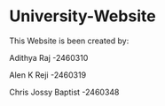 # University-Website
This Website is been created by:

Adithya Raj  -2460310

Alen K Reji  -2460319

Chris Jossy Baptist  -2460348
